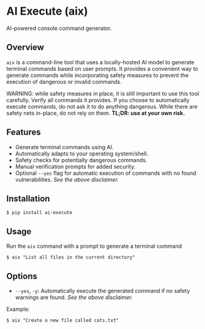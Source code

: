 # AI Execute (aix)

AI-powered console command generator.

## Overview

`aix` is a command-line tool that uses a locally-hosted AI model to generate terminal commands based on user prompts. It provides a convenient way to generate commands while incorporating safety measures to prevent the execution of dangerous or invalid commands.

WARNING: while safety measures in place, it is still important to use this tool carefully. Verify all commands it provides. If you choose to automatically execute commands, do not ask it to do anything dangerous. While there are safety nets in-place, do not rely on them. **TL;DR: use at your own risk.**

## Features

- Generate terminal commands using AI.
- Automatically adapts to your operating system/shell.
- Safety checks for potentially dangerous commands.
- Manual verification prompts for added security.
- Optional `--yes` flag for automatic execution of commands with no found vulnerabilities. _See the above disclaimer._

## Installation

```shell
$ pip install ai-execute
```

## Usage

Run the `aix` command with a prompt to generate a terminal command

```shell
$ aix "List all files in the current directory"
```

## Options

* `--yes`, `-y`: Automatically execute the generated command if no safety warnings are found. _See the above disclaimer._

Example:
```shell
$ aix "Create a new file called cats.txt"
```
